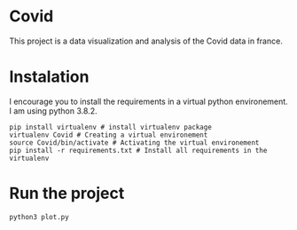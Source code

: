 # Covid

This project is a data visualization and analysis of the Covid data in france. 

# Instalation 

I encourage you to install the requirements in a virtual python environement. I am using python 3.8.2. 

```
pip install virtualenv # install virtualenv package
virtualenv Covid # Creating a virtual environement
source Covid/bin/activate # Activating the virtual environement
pip install -r requirements.txt # Install all requirements in the virtualenv 

```

# Run the project

```
python3 plot.py 
```

